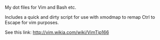 My dot files for Vim and Bash etc.

Includes a quick and dirty script for use
with xmodmap to remap Ctrl to Escape for vim
purposes. 

See this link: http://vim.wikia.com/wiki/VimTip166
